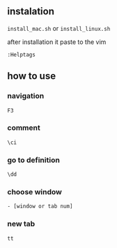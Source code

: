 ## instalation

`install_mac.sh` or `install_linux.sh`

after installation it paste to the vim

```
:Helptags
```

## how to use

### navigation
```
F3
```

### comment
```
\ci
```

### go to definition
```
\dd
```

### choose window
```
- [window or tab num]
```

### new tab
```
tt
```

